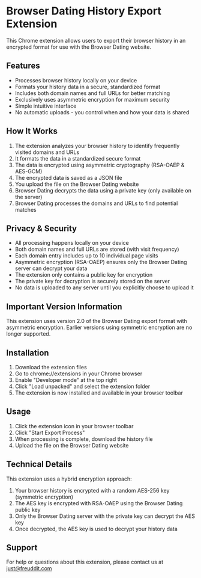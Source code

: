 # Browser Dating History Export Extension

This Chrome extension allows users to export their browser history in an encrypted format for use with the Browser Dating website.

## Features

- Processes browser history locally on your device
- Formats your history data in a secure, standardized format
- Includes both domain names and full URLs for better matching
- Exclusively uses asymmetric encryption for maximum security
- Simple intuitive interface
- No automatic uploads - you control when and how your data is shared

## How It Works

1. The extension analyzes your browser history to identify frequently visited domains and URLs
2. It formats the data in a standardized secure format
3. The data is encrypted using asymmetric cryptography (RSA-OAEP & AES-GCM)
4. The encrypted data is saved as a JSON file
5. You upload the file on the Browser Dating website
6. Browser Dating decrypts the data using a private key (only available on the server)
7. Browser Dating processes the domains and URLs to find potential matches

## Privacy & Security

- All processing happens locally on your device
- Both domain names and full URLs are stored (with visit frequency)
- Each domain entry includes up to 10 individual page visits
- Asymmetric encryption (RSA-OAEP) ensures only the Browser Dating server can decrypt your data
- The extension only contains a public key for encryption
- The private key for decryption is securely stored on the server
- No data is uploaded to any server until you explicitly choose to upload it

## Important Version Information

This extension uses version 2.0 of the Browser Dating export format with asymmetric encryption. Earlier versions using symmetric encryption are no longer supported.

## Installation

1. Download the extension files
2. Go to chrome://extensions in your Chrome browser
3. Enable "Developer mode" at the top right
4. Click "Load unpacked" and select the extension folder
5. The extension is now installed and available in your browser toolbar

## Usage

1. Click the extension icon in your browser toolbar
2. Click "Start Export Process"
3. When processing is complete, download the history file
4. Upload the file on the Browser Dating website

## Technical Details

This extension uses a hybrid encryption approach:
1. Your browser history is encrypted with a random AES-256 key (symmetric encryption)
2. The AES key is encrypted with RSA-OAEP using the Browser Dating public key
3. Only the Browser Dating server with the private key can decrypt the AES key
4. Once decrypted, the AES key is used to decrypt your history data

## Support

For help or questions about this extension, please contact us at just@freuddit.com
